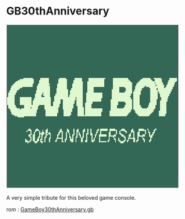 # GB30thAnniversary

<img src="preview.PNG" alt="preview"/>

A very simple tribute for this beloved game console.

rom : <a href="GameBoy30thAnniversary.gb" download>GameBoy30thAnniversary.gb</a>
